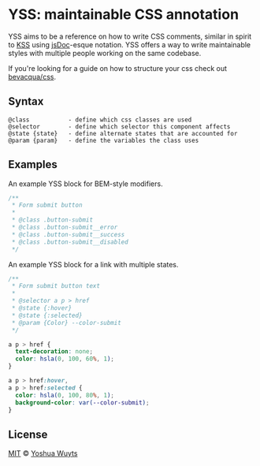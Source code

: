 # YSS: maintainable CSS annotation
YSS aims to be a reference on how to write CSS comments, similar in spirit to 
[KSS](https://github.com/kneath/kss) using [jsDoc](http://usejsdoc.org/)-esque notation. 
YSS offers a way to write maintainable styles with multiple people working on the same codebase.

If you're looking for a guide on how to structure your css check out [bevacqua/css](https://github.com/bevacqua/css).

## Syntax
````
@class           - define which css classes are used
@selector        - define which selector this component affects
@state {state}   - define alternate states that are accounted for
@param {param}   - define the variables the class uses
````

## Examples

An example YSS block for BEM-style modifiers.
````css
/**
 * Form submit button
 *
 * @class .button-submit
 * @class .button-submit__error
 * @class .button-submit__success
 * @class .button-submit__disabled
 */
````

An example YSS block for a link with multiple states.
````css
/**
 * Form submit button text
 *
 * @selector a p > href
 * @state {:hover}
 * @state {:selected}
 * @param {Color} --color-submit
 */

a p > href {
  text-decoration: none;
  color: hsla(0, 100, 60%, 1);
}

a p > href:hover,
a p > href:selected {
  color: hsla(0, 100, 80%, 1);
  background-color: var(--color-submit);
}
````

## License
[MIT](https://tldrlegal.com/license/mit-license) © [Yoshua Wuyts](yoshuawuyts.com)